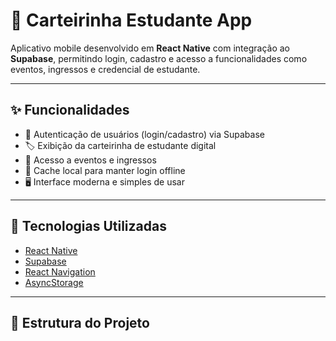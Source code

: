 # 📱 Carteirinha Estudante App

Aplicativo mobile desenvolvido em **React Native** com integração ao **Supabase**, permitindo login, cadastro e acesso a funcionalidades como eventos, ingressos e credencial de estudante.  

---

## ✨ Funcionalidades

- 🔑 Autenticação de usuários (login/cadastro) via Supabase  
- 🏷️ Exibição da carteirinha de estudante digital  
- 📅 Acesso a eventos e ingressos  
- 💾 Cache local para manter login offline  
- 🖥️ Interface moderna e simples de usar  

---

## 🚀 Tecnologias Utilizadas

- [React Native](https://reactnative.dev/)  
- [Supabase](https://supabase.com/)  
- [React Navigation](https://reactnavigation.org/)  
- [AsyncStorage](https://react-native-async-storage.github.io/async-storage/)  

---

## 📂 Estrutura do Projeto

